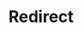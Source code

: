 ﻿---
layout: src/layouts/Redirect.astro
title: Redirect
redirect: /docs/deployments/nginx
pubDate:  2023-01-01
navSearch: false
navSitemap: false
navMenu: false
---
